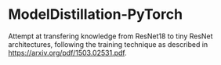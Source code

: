 # ModelDistillation-PyTorch
Attempt at transfering knowledge from ResNet18 to tiny ResNet architectures, following the training technique as described in https://arxiv.org/pdf/1503.02531.pdf.
